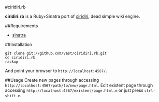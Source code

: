 #ciridiri.rb

__ciridiri.rb__ is a Ruby+Sinatra port of [ciridiri](http://vast.github.com/ciridiri/),
  dead simple wiki engine.

##Requirements

* [sinatra][]

##Installation

    git clone git://github.com/vast/ciridiri.rb.git
    cd ciridiri.rb
    rackup

And point your browser to `http://localhost:4567/`.

##Usage
Create new pages through accessing `http://localhost:4567/path/to/new/page.html`.
Edit existent page through accessing `http://localhost:4567/existent/page.html.e` or just press `ctrl-shift-e`.

[sinatra]: http://sinatrarb.com/
